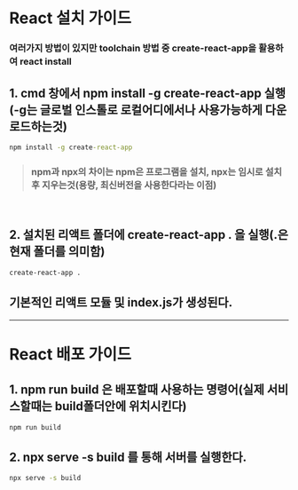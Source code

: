 # React 설치 가이드
### 여러가지 방법이 있지만 toolchain 방법 중 create-react-app을 활용하여 react install
## 1. cmd 창에서 npm install -g create-react-app 실행 (-g는 글로벌 인스톨로 로컬어디에서나 사용가능하게 다운로드하는것)
```cmd
npm install -g create-react-app
```
>### __npm과 npx의 차이는 npm은 프로그램을 설치, npx는 임시로 설치후 지우는것(용량, 최신버전을 사용한다라는 이점)__
<br>

## 2. 설치된 리액트 폴더에 create-react-app . 을 실행(.은 현재 폴더를 의미함)
```cmd
create-react-app .
```

## 기본적인 리액트 모듈 및 index.js가 생성된다.

---
# React 배포 가이드

## 1. npm run build 은 배포할때 사용하는 명령어(실제 서비스할때는 build폴더안에 위치시킨다)
```cmd
npm run build
```

## 2. npx serve -s build 를 통해 서버를 실행한다.
```cmd
npx serve -s build
```

